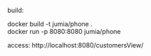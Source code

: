 build:

  docker build -t jumia/phone .      
  docker run -p 8080:8080 jumia/phone

access:
  http://localhost:8080/customersView/
